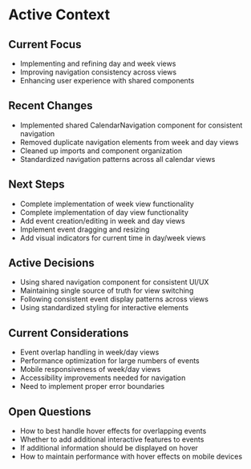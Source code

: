 # Active Context

## Current Focus
- Implementing and refining day and week views
- Improving navigation consistency across views
- Enhancing user experience with shared components

## Recent Changes
- Implemented shared CalendarNavigation component for consistent navigation
- Removed duplicate navigation elements from week and day views
- Cleaned up imports and component organization
- Standardized navigation patterns across all calendar views

## Next Steps
- Complete implementation of week view functionality
- Complete implementation of day view functionality
- Add event creation/editing in week and day views
- Implement event dragging and resizing
- Add visual indicators for current time in day/week views

## Active Decisions
- Using shared navigation component for consistent UI/UX
- Maintaining single source of truth for view switching
- Following consistent event display patterns across views
- Using standardized styling for interactive elements

## Current Considerations
- Event overlap handling in week/day views
- Performance optimization for large numbers of events
- Mobile responsiveness of week/day views
- Accessibility improvements needed for navigation
- Need to implement proper error boundaries

## Open Questions
- How to best handle hover effects for overlapping events
- Whether to add additional interactive features to events
- If additional information should be displayed on hover
- How to maintain performance with hover effects on mobile devices 